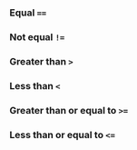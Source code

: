 ### Equal `==`
### Not equal `!=`
### Greater than `>`
### Less than `<`
### Greater than or equal to `>=`
### Less than or equal to `<=`